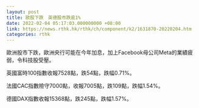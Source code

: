 ```yaml
---
layout: post
title: 歐股下跌　英德股市跌逾1%
date: 2022-02-04 05:17:03.000000000 +08:00
link: https://news.rthk.hk/rthk/ch/component/k2/1631870-20220204.htm
categories: rthk
---
```


歐洲股市下跌，歐洲央行可能在今年加息，加上Facebook母公司Meta的業績疲弱，令科技股受壓。

英國富時100指數收報7528點，跌54點，跌幅0.71%。

法國CAC指數險守7000點，收報7005點，跌109點，跌幅1.54%。

德國DAX指數收報15368點，跌245點，跌幅1.57%。
